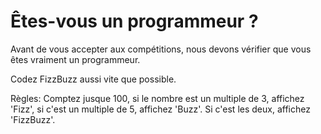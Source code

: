 # Êtes-vous un programmeur ?

Avant de vous accepter aux compétitions, nous devons vérifier que vous êtes vraiment un programmeur.

Codez FizzBuzz aussi vite que possible.

Règles:
Comptez jusque 100, si le nombre est un multiple de 3, affichez 'Fizz', si c'est un multiple de 5, affichez 'Buzz'.
Si c'est les deux, affichez 'FizzBuzz'.
